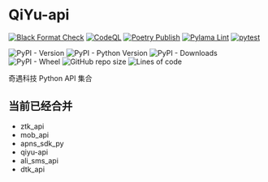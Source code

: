 # QiYu-api

[![Black Format Check](https://github.com/QiYuTechDev/qiyu-api/actions/workflows/black-format.yml/badge.svg)](https://github.com/QiYuTechDev/qiyu-api/actions/workflows/black-format.yml)
[![CodeQL](https://github.com/QiYuTechDev/qiyu-api/actions/workflows/codeql-analysis.yml/badge.svg)](https://github.com/QiYuTechDev/qiyu-api/actions/workflows/codeql-analysis.yml)
[![Poetry Publish](https://github.com/QiYuTechDev/qiyu-api/actions/workflows/poetry_pypi.yml/badge.svg)](https://github.com/QiYuTechDev/qiyu-api/actions/workflows/poetry_pypi.yml)
[![Pylama Lint](https://github.com/QiYuTechDev/qiyu-api/actions/workflows/pylama-lint.yml/badge.svg)](https://github.com/QiYuTechDev/qiyu-api/actions/workflows/pylama-lint.yml)
[![pytest](https://github.com/QiYuTechDev/qiyu-api/actions/workflows/pytest.yml/badge.svg)](https://github.com/QiYuTechDev/qiyu-api/actions/workflows/pytest.yml)

![PyPI - Version](https://img.shields.io/pypi/v/qiyu-api)
![PyPI - Python Version](https://img.shields.io/pypi/pyversions/qiyu-api)
![PyPI - Downloads](https://img.shields.io/pypi/dm/qiyu-api)
![PyPI - Wheel](https://img.shields.io/pypi/wheel/qiyu-api)
![GitHub repo size](https://img.shields.io/github/repo-size/qiyutechdev/qiyu-api)
![Lines of code](https://img.shields.io/tokei/lines/github/qiyutechdev/qiyu-api)

奇遇科技 Python API 集合

## 当前已经合并

* ztk_api
* mob_api
* apns_sdk_py
* qiyu-api
* ali_sms_api
* dtk_api
